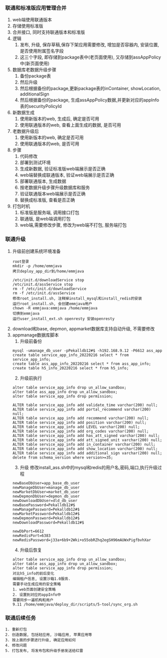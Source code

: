 ### 联通和标准版应用管理合并
1. web端使用联通版本
2. 存储使用标准版
3. 合并接口, 同时支持联通版本和标准版
4. 逻辑
	1. 发布, 升级, 保存草稿,保存下架应用需要修改, 增加是否容器内, 安装位置, 是否使用附属签名字段
	2. 这三个字段, 即存储到package表中(老页面使用), 又存储到assAppPolicy中(新页面使用)
5. 数据库老数据升级步骤
	1. 备份package表
	2. 然后升级
	3. 然后根据备份的package,更新package表的inContainer, showLocation, additionalSign
	4. 然后根据备份的package, 生成assAppPolicy数据,并更新对应的appInfo表的securityPolicyId
6. 新数据生成
	1. 使用新版本的web, 生成后, 确定是否可用
	2. 使用联通版本的web, 查看上面生成的数据, 是否可用
7. 老数据升级后
	1. 使用新版本的web,  确定是否可用
	2. 使用联通版本的web, 是否可用
8. 步骤
	1. 代码修改
	2. 部署到测试环境
	3. 生成新数据, 验证标准版web端展示是否正确
	4. web端替换成联通版本, 验证web端展示是否正确
	5. 部署联通版本, 生成数据
	6. 按老数据升级步骤升级数据库和服务
	7. 验证联通版本web端展示是否正确
	8. 替换成标准版, 查看是否正确
9. 打包时机
	1. 标准版是服务端, 调用接口打包
	2. 联通版, 是web端调用打包
	3. web端,需要修改步骤, 修改为web端不打包, 服务端打包






### 联通升级
1. 升级前创建系统环境准备
	```
	root登录
	mkdir -p /home/emmjava
	拷贝deploy_app_dir到/home/emmjava
		
	/etc/init.d/downloadService stop
	/etc/init.d/assService stop
	rm -f /etc/init.d/downloadService
	rm -f /etc/init.d/assService
	修改root_install.sh, 注释掉install_mysql和install_redis的安装
	运行root_install.sh, 会创建emmjava用户
	chown -R emmjava:emmjava /home/emmjava
	切换到emmjava
	运行user_install_ext.sh openresty 安装openresty
	
	```
2. download和base, depmon, appmarket数据库支持自动升级, 不需要修改
3. appmanage数据库脚本
	1. 升级前备份
	``` 
	mysql -umanage_db_user -pPekalldb12#$ -h192.168.9.12 -P6612 ass_app
	create table service_app_info_20220216 select * from service_app_info;
	create table ass_app_info_20220216 select * from ass_app_info;
	create table h5_info_20220216 select * from h5_info;
	```
	2. 升级前执行
	```
	alter table service_app_info drop un_allow_sandbox;
	alter table ass_app_info drop un_allow_sandbox;
	alter table service_app_info drop permission;
	
	ALTER table service_app_info add validate_time varchar(200) null;
	ALTER table service_app_info add portal_recommend varchar(200) null;
	ALTER table service_app_info add recommend varchar(200) null;
	ALTER table service_app_info add position varchar(200) null;
	ALTER table service_app_info add LEVEL varchar(200) null;
	ALTER table service_app_info add org_codes varchar(200) null;
	ALTER table service_app_info add has_att_signed varchar(200) null;
	ALTER table service_app_info add att_signed_unit varchar(200) null;
	ALTER table service_app_info add in_container varchar(200) null;
	ALTER table service_app_info add show_location varchar(200) null;
	ALTER table service_app_info add additional_sign varchar(200) null;
	delete from schema_version where version>=35;
	```
	3. 升级
          修改install_ass.sh中的mysql和redis的用户名,密码,端口,执行升级过程
	```
	newBaseDbUser=app_base_db_user
	newManageDbUser=manage_db_user
	newMarketDbUser=market_db_user
	newDepmonDbUser=depmon_db_user
	newDownloadDbUser=dld_db_user
	newBasePassword=Pekalldb12#$
	newManagePassword=Pekalldb12#$
	newMarketPassword=Pekalldb12#$
	newDepmonPassword=Pekalldb12#$
	newDownloadPassword=Pekalldb12#$

	newDbPort=6612
	newRedisPort=6383
	newRedisPassword=j33a+6b9+2Wki+o55obRZhq2egSH96mAUWxPigfbvhXar
    ```
	4. 升级后恢复
	```	
	alter table service_app_info drop un_allow_sandbox;
	alter table ass_app_info drop un_allow_sandbox;
	alter table service_app_info drop permission;
	对比h5_info的前后变化
	编辑租户信息, 设置沙箱1.0服务.
	需要手动生成应用的安全策略
	1. web页面创建安全策略
	2. 设置到对应的appInfo中
	需要同步一遍机构和用户
	9.11 /home/emmjava/deploy_dir/scripts/5-tool/sync_org.sh
	```
	
###  联通后续任务
	1. 重新打包
	2. 创造数据, 包括轻应用, 沙箱应用, 苹果应用等
	3. 按上面的步骤进行升级, 确定应用如何
	4. 修改问题
	5. 打包发布, 将发布包和升级手册发送给红雷
